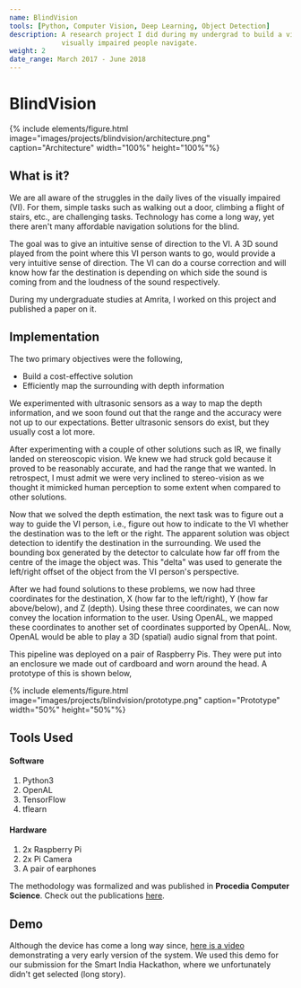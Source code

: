```yaml
---
name: BlindVision
tools: [Python, Computer Vision, Deep Learning, Object Detection]
description: A research project I did during my undergrad to build a vision system that helps
             visually impaired people navigate.
weight: 2
date_range: March 2017 - June 2018
---
```


# BlindVision

{% include elements/figure.html image="images/projects/blindvision/architecture.png" caption="Architecture" width="100%" height="100%"%}

## What is it?

We are all aware of the struggles in the daily lives of the visually impaired (VI). For them, simple tasks such as walking out a door, climbing a flight of stairs, etc., are challenging tasks. Technology has come a long way, yet there aren't many affordable navigation solutions for the blind.

The goal was to give an intuitive sense of direction to the VI. A 3D sound played from the point where this VI person wants to go, would provide a very intuitive sense of direction. The VI can do a course correction and will know how far the destination is depending on which side the sound is coming from and the loudness of the sound respectively.

During my undergraduate studies at Amrita, I worked on this project and published a paper on it.

## Implementation

The two primary objectives were the following,

- Build a cost-effective solution
- Efficiently map the surrounding with depth information

We experimented with ultrasonic sensors as a way to map the depth information, and we soon found out that the range and the accuracy were not up to our expectations. Better ultrasonic sensors do exist, but they usually cost a lot more.

After experimenting with a couple of other solutions such as IR, we finally landed on stereoscopic vision. We knew we had struck gold because it proved to be reasonably accurate, and had the range that we wanted. In retrospect, I must admit we were very inclined to stereo-vision as we thought it mimicked human perception to some extent when compared to other solutions.

Now that we solved the depth estimation, the next task was to figure out a way to guide the VI person, i.e., figure out how to indicate to the VI whether the destination was to the left or the right. The apparent solution was object detection to identify the destination in the surrounding. We used the bounding box generated by the detector to calculate how far off from the centre of the image the object was. This "delta" was used to generate the left/right offset of the object from the VI person's perspective.

After we had found solutions to these problems, we now had three coordinates for the destination, X (how far to the left/right), Y (how far above/below), and Z (depth). Using these three coordinates, we can now convey the location information to the user. Using OpenAL, we mapped these coordinates to another set of coordinates supported by OpenAL. Now, OpenAL would be able to play a 3D (spatial) audio signal from that point.

This pipeline was deployed on a pair of Raspberry Pis. They were put into an enclosure we made out of cardboard and worn around the head. A prototype of this is shown below,

{% include elements/figure.html image="images/projects/blindvision/prototype.png" caption="Prototype" width="50%" height="50%"%}

## Tools Used

#### Software

1. Python3
2. OpenAL
3. TensorFlow
4. tflearn

#### Hardware

1. 2x Raspberry Pi
2. 2x Pi Camera
3. A pair of earphones

The methodology was formalized and was published in **Procedia Computer Science**. Check out the publications [here]({{site.baseurl}}/publications).

## Demo

Although the device has come a long way since, [here is a video](https://www.youtube.com/watch?v=-nlK2Z8NwKw) demonstrating a very early version of the system. We used this demo for our submission for the Smart India Hackathon, where we unfortunately didn't get selected (long story).
